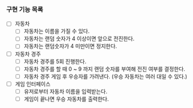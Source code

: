 ### 구현 기능 목록

- [ ] 자동차
  - [ ] 자동차는 이름을 가질 수 있다.
  - [ ] 자동차는 랜덤 숫자가 4 이상이면 앞으로 전진한다.
  - [ ] 자동차는 랜덤숫자가 4 미만이면 정지한다.
- [ ] 자동차 경주
  - [ ] 자동차 경주를 5회 진행한다.
  - [ ] 자동차 경주를 할 때 0 ~ 9 까지 랜덤 숫자를 부여해 전진 여부를 결정한다.
  - [ ] 자동차 경주 게임 후 우승자를 가려낸다. (우승 자동차는 여러 대일 수 있다.)
- [ ] 게임 인터페이스
  - [ ] 유저로부터 자동차 이름을 입력받는다.
  - [ ] 게임이 끝나면 우승 자동차를 출력한다.
